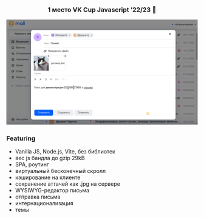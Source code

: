 <h3 align="center">1 место VK Cup Javascript ’22/23 🥇</h3>  
<p align="center">  
  <img src="https://github.com/melang982/vkcup/blob/main/screenshots/4.png?raw=true"></a>
</p>



### Featuring
- Vanilla JS, Node.js, Vite, без библиотек
- вес js бандла до gzip 29kB
- SPA, роутинг
- виртуальный бесконечный скролл
- кэширование на клиенте
- сохранение аттачей как .jpg на сервере
- WYSIWYG-редактор письма
- отправка письма
- интернационализация
- темы
